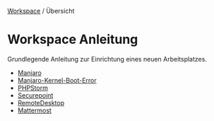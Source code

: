 [Workspace](ReadMe.md) / Übersicht

# Workspace Anleitung

Grundlegende Anleitung zur Einrichtung eines neuen Arbeitsplatzes.

- [Manjaro](Manjaro.md)
- [Manjaro-Kernel-Boot-Error](Manjaro-Kernel-Boot-Error.md)
- [PHPStorm](PHPStorm.md)
- [Securepoint](Securepoint.md)
- [RemoteDesktop](RemoteDesktop.md)
- [Mattermost](Mattermost.md)

